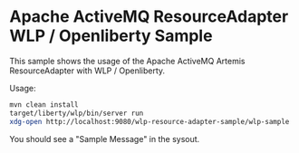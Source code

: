# Apache ActiveMQ ResourceAdapter WLP / Openliberty Sample

This sample shows the usage of the Apache ActiveMQ Artemis ResourceAdapter with WLP / Openliberty.

Usage:

```bash
mvn clean install
target/liberty/wlp/bin/server run
xdg-open http://localhost:9080/wlp-resource-adapter-sample/wlp-sample
```

You should see a "Sample Message" in the sysout.
